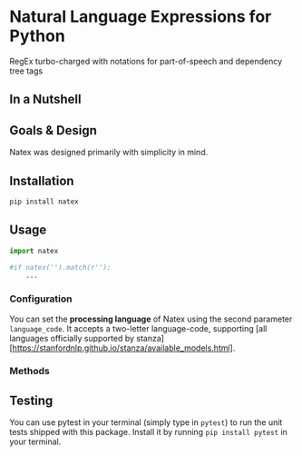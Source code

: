 # **Nat**ural Language **Ex**pressions for Python
RegEx turbo-charged with notations for part-of-speech and dependency tree tags

## In a Nutshell

## Goals & Design

Natex was designed primarily with simplicity in mind. 

## Installation

```bash
pip install natex
```

## Usage
```python
import natex

#if natex('').match(r''):
	...
```


### Configuration
You can set the **processing language** of Natex using the second parameter `language_code`. It accepts a two-letter language-code, supporting [all languages officially supported by stanza][https://stanfordnlp.github.io/stanza/available_models.html].

### Methods

## Testing
You can use pytest in your terminal (simply type in `pytest`) to run the unit tests shipped with this package.
Install it by running `pip install pytest` in your terminal.